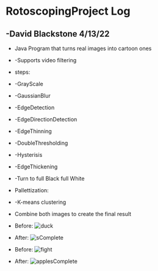 # RotoscopingProject Log
-David Blackstone
4/13/22
------------------
-  Java Program that turns real images into cartoon ones
-  -Supports video filtering
- steps:
-   -GrayScale
-   -GaussianBlur
-   -EdgeDetection
-   -EdgeDirectionDetection
-   -EdgeThinning
-   -DoubleThresholding
-   -Hysterisis
-   -EdgeThickening
-   -Turn to full Black full White
-   Pallettization:
-   -K-means clustering
- Combine both images to create the final result

- Before:
![duck](https://user-images.githubusercontent.com/62959991/163188929-a5bba28f-6e2b-4eac-a600-b2bfa0b66c6d.png)
- After:
![sComplete](https://user-images.githubusercontent.com/62959991/163188986-8545f79e-57fb-4f1a-9c5e-b1e633960f65.png)

- Before:
![fight](https://user-images.githubusercontent.com/62959991/163189407-94b18b31-cf70-4b38-9aa9-59cd4e9cfe60.png)
- After:
![applesComplete](https://user-images.githubusercontent.com/62959991/163189475-054b2e1f-f45a-4645-946d-747ecf6a4800.png)

